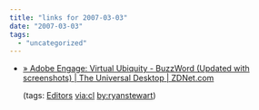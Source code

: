 ```yaml
---
title: "links for 2007-03-03"
date: "2007-03-03"
tags: 
  - "uncategorized"
---
```


- [» Adobe Engage: Virtual Ubiquity - BuzzWord (Updated with screenshots) | The Universal Desktop | ZDNet.com](http://blogs.zdnet.com/Stewart/?p=292)
    
    (tags: [Editors](http://del.icio.us/heinzwittenbrink/Editors) [via:cl](http://del.icio.us/heinzwittenbrink/via:cl) [by:ryanstewart](http://del.icio.us/heinzwittenbrink/by:ryanstewart))
